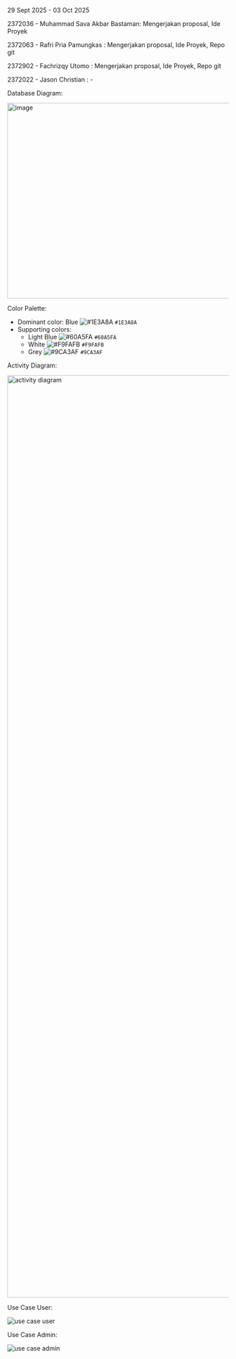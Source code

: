 29 Sept 2025 - 03 Oct 2025

2372036 - Muhammad Sava Akbar Bastaman: Mengerjakan proposal, Ide Proyek

2372063 - Rafri Pria Pamungkas : Mengerjakan proposal, Ide Proyek, Repo git

2372902 - Fachrizqy Utomo  : Mengerjakan proposal, Ide Proyek, Repo git

2372022 - Jason Christian  : -

Database Diagram:

<img width="735" height="445" alt="image" src="https://github.com/user-attachments/assets/ea34d008-4268-4c3d-ac2d-48df2d63474e" />


Color Palette:

- Dominant color: Blue ![#1E3A8A](https://via.placeholder.com/15/1E3A8A/000000?text=+) `#1E3A8A`
- Supporting colors: 
  - Light Blue ![#60A5FA](https://via.placeholder.com/15/60A5FA/000000?text=+) `#60A5FA`
  - White ![#F9FAFB](https://via.placeholder.com/15/F9FAFB/000000?text=+) `#F9FAFB`
  - Grey ![#9CA3AF](https://via.placeholder.com/15/9CA3AF/000000?text=+) `#9CA3AF`


Activity Diagram: 

<img width="796" height="2100" alt="activity diagram" src="https://github.com/user-attachments/assets/746f6019-8dec-4f57-b042-0ae8451d6370" />



Use Case User:

![use case user](https://github.com/user-attachments/assets/79c0c1f1-cead-4272-ac0e-20786643c4eb)



Use Case Admin:

![use case admin](https://github.com/user-attachments/assets/b3fce41e-e910-4237-948b-7baad879be52)
